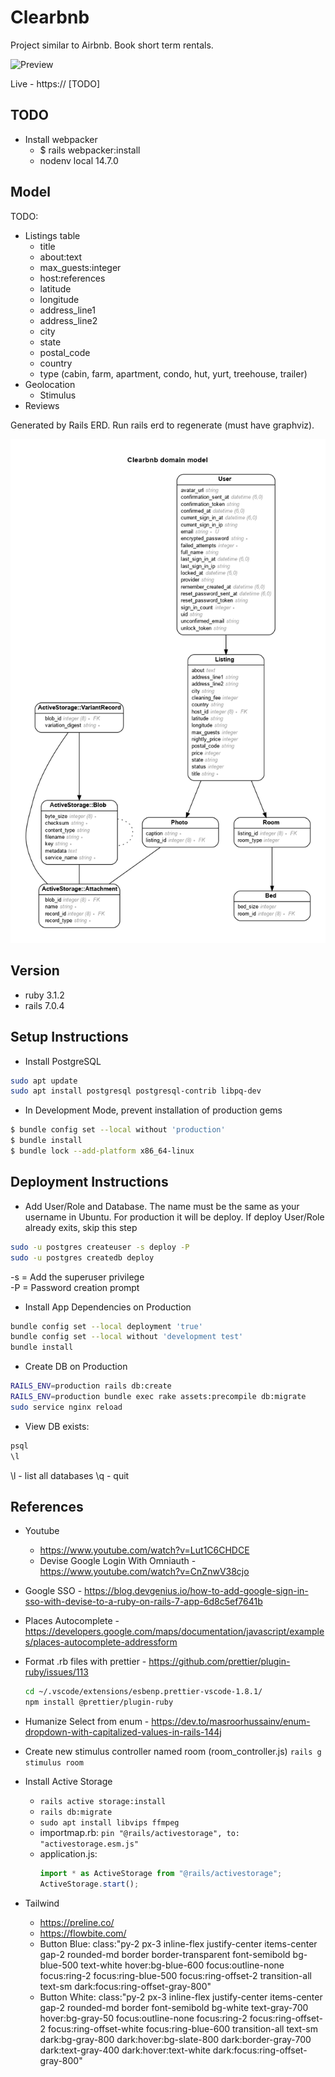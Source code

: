 # Clearbnb

Project similar to Airbnb. Book short term rentals.

![Preview](preview.png)

Live - https:// [TODO]

## TODO

- Install webpacker
  - $ rails webpacker:install
  - nodenv local 14.7.0

## Model

TODO:

- Listings table
  - title
  - about:text
  - max_guests:integer
  - host:references
  - latitude
  - longitude
  - address_line1
  - address_line2
  - city
  - state
  - postal_code
  - country
  - type (cabin, farm, apartment, condo, hut, yurt, treehouse, trailer)
- Geolocation
  - Stimulus
- Reviews

Generated by Rails ERD. Run rails erd to regenerate (must have graphviz).

![ERD Diagram](erd.png)

## Version

- ruby 3.1.2
- rails 7.0.4

## Setup Instructions

- Install PostgreSQL

```sh
sudo apt update
sudo apt install postgresql postgresql-contrib libpq-dev
```

- In Development Mode, prevent installation of production gems

```sh
$ bundle config set --local without 'production'
$ bundle install
$ bundle lock --add-platform x86_64-linux
```

## Deployment Instructions

- Add User/Role and Database. The name must be the same as your username in Ubuntu. For production it will be deploy. If deploy User/Role already exits, skip this step

```sh
sudo -u postgres createuser -s deploy -P
sudo -u postgres createdb deploy
```

-s = Add the superuser privilege<br>
-P = Password creation prompt

- Install App Dependencies on Production

```sh
bundle config set --local deployment 'true'
bundle config set --local without 'development test'
bundle install
```

- Create DB on Production

```sh
RAILS_ENV=production rails db:create
RAILS_ENV=production bundle exec rake assets:precompile db:migrate
sudo service nginx reload
```

- View DB exists:

```sh
psql
\l
```

\l - list all databases
\q - quit

## References

- Youtube
  - https://www.youtube.com/watch?v=Lut1C6CHDCE
  - Devise Google Login With Omniauth - https://www.youtube.com/watch?v=CnZnwV38cjo
- Google SSO - https://blog.devgenius.io/how-to-add-google-sign-in-sso-with-devise-to-a-ruby-on-rails-7-app-6d8c5ef7641b
- Places Autocomplete - https://developers.google.com/maps/documentation/javascript/examples/places-autocomplete-addressform
- Format .rb files with prettier - https://github.com/prettier/plugin-ruby/issues/113
  ```sh
  cd ~/.vscode/extensions/esbenp.prettier-vscode-1.8.1/
  npm install @prettier/plugin-ruby
  ```
- Humanize Select from enum - https://dev.to/masroorhussainv/enum-dropdown-with-capitalized-values-in-rails-144j
- Create new stimulus controller named room (room_controller.js)
  `rails g stimulus room`
- Install Active Storage

  - `rails active storage:install`
  - `rails db:migrate`
  - `sudo apt install libvips ffmpeg`
  - importmap.rb:
    `pin "@rails/activestorage", to: "activestorage.esm.js"`
  - application.js:
    ```js
    import * as ActiveStorage from "@rails/activestorage";
    ActiveStorage.start();
    ```

- Tailwind
  - https://preline.co/
  - https://flowbite.com/
  - Button Blue: class:"py-2 px-3 inline-flex justify-center items-center gap-2 rounded-md border border-transparent font-semibold bg-blue-500 text-white hover:bg-blue-600 focus:outline-none focus:ring-2 focus:ring-blue-500 focus:ring-offset-2 transition-all text-sm dark:focus:ring-offset-gray-800"
  - Button White: class:"py-2 px-3 inline-flex justify-center items-center gap-2 rounded-md border font-semibold bg-white text-gray-700 hover:bg-gray-50 focus:outline-none focus:ring-2 focus:ring-offset-2 focus:ring-offset-white focus:ring-blue-600 transition-all text-sm dark:bg-gray-800 dark:hover:bg-slate-800 dark:border-gray-700 dark:text-gray-400 dark:hover:text-white dark:focus:ring-offset-gray-800"
